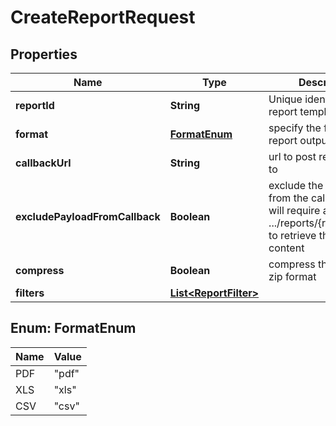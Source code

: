 # CreateReportRequest

## Properties
Name | Type | Description | Notes
------------ | ------------- | ------------- | -------------
**reportId** | **String** | Unique identifier of the report template to use | 
**format** | [**FormatEnum**](#FormatEnum) | specify the format of the report output document |  [optional]
**callbackUrl** | **String** | url to post report results to |  [optional]
**excludePayloadFromCallback** | **Boolean** | exclude the payload from the callback. This will require a GET to .../reports/{report_token} to retrieve the report content |  [optional]
**compress** | **Boolean** | compress the result in zip format |  [optional]
**filters** | [**List&lt;ReportFilter&gt;**](ReportFilter.md) |  |  [optional]

<a name="FormatEnum"></a>
## Enum: FormatEnum
Name | Value
---- | -----
PDF | &quot;pdf&quot;
XLS | &quot;xls&quot;
CSV | &quot;csv&quot;
